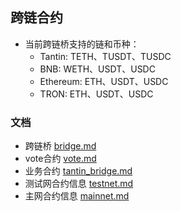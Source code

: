 ## 跨链合约

- 当前跨链桥支持的链和币种：
    - Tantin: TETH、TUSDT、TUSDC
    - BNB: WETH、USDT、USDC
    - Ethereum: ETH、USDT、USDC
    - TRON: ETH、USDT、USDC

### 文档

- 跨链桥 [bridge.md](contract/docs/bridge.md)
- vote合约 [vote.md](contract/docs/vote.md)
- 业务合约 [tantin_bridge.md](contract/docs/tantin_bridge.md)
- 测试网合约信息 [testnet.md](contract/docs/testnet.md)
- 主网合约信息 [mainnet.md](contract/docs/mainnet.md)